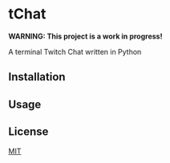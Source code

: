# tChat
**WARNING: This project is a work in progress!**

A terminal Twitch Chat written in Python

## Installation
## Usage
## License
[MIT](./LICENSE)
